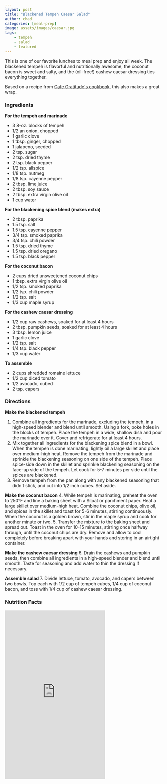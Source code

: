 ```yaml
---
layout: post
title: "Blackened Tempeh Caesar Salad"
author: chad
categories: [meal-prep]
image: assets/images/caesar.jpg
tags:
    - tempeh
    - salad
    - featured
---
```


This is one of our favorite lunches to meal prep and enjoy all week. The blackened tempeh is flavorful and nutritionally awesome, the coconut bacon is sweet and salty, and the (oil-free!) cashew caesar dressing ties everything together.

Based on a recipe from [Cafe Gratitude's cookbook](https://cafegratitude.com/products/love-is-served-cookbook), this also makes a great wrap.

<h3> Ingredients </h3>

**For the tempeh and marinade**

- 3 8-oz. blocks of tempeh
- 1/2 an onion, chopped
- 1 garlic clove
- 1 tbsp. ginger, chopped
- 1 jalapeno, seeded
- 2 tsp. sugar
- 2 tsp. dried thyme
- 2 tsp. black pepper
- 1/2 tsp. allspice
- 1/8 tsp. nutmeg
- 1/8 tsp. cayenne pepper
- 2 tbsp. lime juice
- 2 tbsp. soy sauce
- 2 tbsp. extra virgin olive oil
- 1 cup water

**For the blackening spice blend (makes extra)**
- 2 tbsp. paprika
- 1.5 tsp. salt
- 1.5 tsp. cayenne pepper
- 3/4 tsp. smoked paprika
- 3/4 tsp. chili powder
- 1.5 tsp. dried thyme
- 1.5 tsp. dried oregano
- 1.5 tsp. black pepper

**For the coconut bacon**
- 2 cups dried unsweetened coconut chips
- 1 tbsp. extra virgin olive oil
- 1/2 tsp. smoked paprika
- 1/2 tsp. chili powder
- 1/2 tsp. salt
- 1/3 cup maple syrup

**For the cashew caesar dressing**
- 1/2 cup raw cashews, soaked for at least 4 hours
- 2 tbsp. pumpkin seeds, soaked for at least 4 hours
- 3 tbsp. lemon juice
- 1 garlic clove
- 1/2 tsp. salt
- 1/4 tsp. black pepper
- 1/3 cup water

**To assemble**
- 2 cups shredded romaine lettuce
- 1/2 cup diced tomato
- 1/2 avocado, cubed
- 2 tsp. capers

<h3> Directions </h3>

**Make the blackened tempeh**

1. Combine all ingredients for the marinade, excluding the tempeh, in a high-speed blender and blend until smooth. Using a fork, poke holes in the blocks of tempeh. Place the tempeh in a wide, shallow dish and pour the marinade over it. Cover and refrigerate for at least 4 hours.
2. Mix together all ingredients for the blackening spice blend in a bowl. When the tempeh is done marinating, lightly oil a large skillet and place over medium-high heat. Remove the tempeh from the marinade and sprinkle the blackening seasoning on one side of the tempeh. Place spice-side down in the skillet and sprinkle blackening seasoning on the face-up side of the tempeh. Let cook for 5-7 minutes per side until the spices are blackened.
3. Remove tempeh from the pan along with any blackened seasoning that didn't stick, and cut into 1/2 inch cubes. Set aside.

**Make the coconut bacon**
4. While tempeh is marinating, preheat the oven to 250&deg;F and line a baking sheet with a Silpat or parchment paper. Heat a large skillet over medium-high heat. Combine the coconut chips, olive oil, and spices in the skillet and toast for 5-6 minutes, stirring continuously. When the coconut is a golden brown, stir in the maple syrup and cook for another minute or two.
5. Transfer the mixture to the baking sheet and spread out. Toast in the oven for 10-15 minutes, stirring once halfway through, until the coconut chips are dry. Remove and allow to cool completely before breaking apart with your hands and storing in an airtight container.

**Make the cashew caesar dressing**
6. Drain the cashews and pumpkin seeds, then combine all ingredients in a high-speed blender and blend until smooth. Taste for seasoning and add water to thin the dressing if necessary.

**Assemble salad**
7. Divide lettuce, tomato, avocado, and capers between two bowls. Top each with 1/2 cup of tempeh cubes, 1/4 cup of coconut bacon, and toss with 1/4 cup of cashew caesar dressing.

<h3> Nutrition Facts </h3>

<iframe title="CRONOMETER.com" width="320" height="540" src="https://cronometer.com/facts.html?food=31174842&measure=86109717&labelType=AMERICAN_2016" frameborder="0"></iframe>
